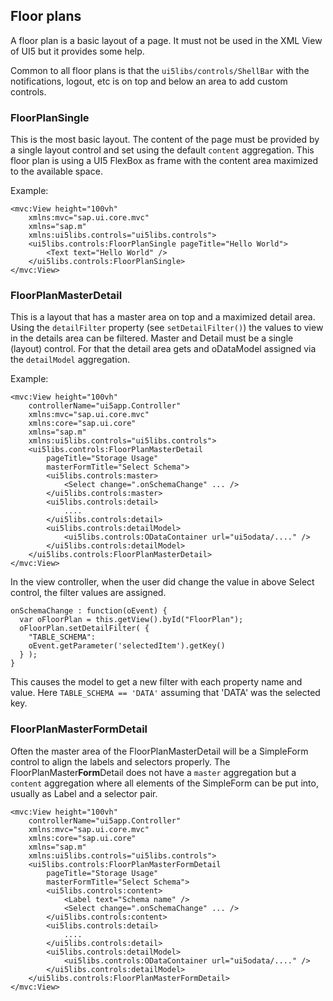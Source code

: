 ## Floor plans

A floor plan is a basic layout of a page. It must not be used in the XML View of UI5 but it provides some help.

Common to all floor plans is that the `ui5libs/controls/ShellBar` with the notifications, logout, etc is on top and below an area to add custom controls.

### FloorPlanSingle

This is the most basic layout. The content of the page must be provided by a single layout control and set using the default `content` aggregation.
This floor plan is using a UI5 FlexBox as frame with the content area maximized to the available space.

Example:

```
<mvc:View height="100vh"
	xmlns:mvc="sap.ui.core.mvc" 
	xmlns="sap.m"
	xmlns:ui5libs.controls="ui5libs.controls">
	<ui5libs.controls:FloorPlanSingle pageTitle="Hello World">
		<Text text="Hello World" />
	</ui5libs.controls:FloorPlanSingle>
</mvc:View>
```

### FloorPlanMasterDetail

This is a layout that has a master area on top and a maximized detail area. Using the `detailFilter` property (see `setDetailFilter()`) the values to view in the details area can be filtered. Master and Detail must be a single (layout) control.
For that the detail area gets and oDataModel assigned via the `detailModel` aggregation.

Example:

```
<mvc:View height="100vh"
    controllerName="ui5app.Controller"
    xmlns:mvc="sap.ui.core.mvc" 
    xmlns:core="sap.ui.core" 
    xmlns="sap.m"
    xmlns:ui5libs.controls="ui5libs.controls">
    <ui5libs.controls:FloorPlanMasterDetail 
        pageTitle="Storage Usage"
        masterFormTitle="Select Schema">
        <ui5libs.controls:master>
            <Select change=".onSchemaChange" ... />
        </ui5libs.controls:master>
        <ui5libs.controls:detail>
            ....
        </ui5libs.controls:detail>
        <ui5libs.controls:detailModel>
            <ui5libs.controls:ODataContainer url="ui5odata/...." />
        </ui5libs.controls:detailModel>
    </ui5libs.controls:FloorPlanMasterDetail>
</mvc:View>
```

In the view controller, when the user did change the value in above Select control, the filter values are assigned.

```
onSchemaChange : function(oEvent) {
  var oFloorPlan = this.getView().byId("FloorPlan");
  oFloorPlan.setDetailFilter( {
  	"TABLE_SCHEMA": 
  	oEvent.getParameter('selectedItem').getKey() 
  } );
}
```

This causes the model to get a new filter with each property name and value. Here `TABLE_SCHEMA == 'DATA'` assuming that 'DATA' was the selected key.


### FloorPlanMasterFormDetail

Often the master area of the FloorPlanMasterDetail will be a SimpleForm control to align the labels and selectors properly.
The FloorPlanMaster**Form**Detail does not have a `master` aggregation but a `content` aggregation where all elements of the SimpleForm can be put into, usually as Label and a selector pair.

```
<mvc:View height="100vh"
    controllerName="ui5app.Controller"
    xmlns:mvc="sap.ui.core.mvc" 
    xmlns:core="sap.ui.core" 
    xmlns="sap.m"
    xmlns:ui5libs.controls="ui5libs.controls">
    <ui5libs.controls:FloorPlanMasterFormDetail 
        pageTitle="Storage Usage"
        masterFormTitle="Select Schema">
        <ui5libs.controls:content>
            <Label text="Schema name" />
            <Select change=".onSchemaChange" ... />
        </ui5libs.controls:content>
        <ui5libs.controls:detail>
            ....
        </ui5libs.controls:detail>
        <ui5libs.controls:detailModel>
            <ui5libs.controls:ODataContainer url="ui5odata/...." />
        </ui5libs.controls:detailModel>
    </ui5libs.controls:FloorPlanMasterFormDetail>
</mvc:View>
```